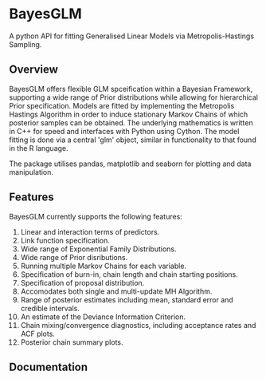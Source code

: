 BayesGLM
========

A python API for fitting Generalised Linear Models via Metropolis-Hastings Sampling.

## Overview

BayesGLM offers flexible GLM spceification within a Bayesian Framework, supporting a wide range of Prior distributions while allowing for hierarchical Prior specification. Models are fitted by implementing the Metropolis Hastings Algorithm in order to induce stationary Markov Chains of which posterior samples can be obtained. The underlying mathematics is written in C++ for speed and interfaces with Python using Cython. The model fitting is done via a central 'glm' object, similar in functionality to that found in the R language.

The package utilises pandas, matplotlib and seaborn for plotting and data manipulation. 

## Features

BayesGLM currently supports the following features:
1. Linear and interaction terms of predictors. 
2. Link function specification.
3. Wide range of Exponential Family Distributions.
4. Wide range of Prior disributions.
5. Running multiple Markov Chains for each variable.
6. Specification of burn-in, chain length and chain starting positions.
7. Specification of proposal distribution.
9. Accomodates both single and multi-update MH Algorithm.
9. Range of posterior estimates including mean, standard error and credible intervals.
10. An estimate of the Deviance Information Criterion.
11. Chain mixing/convergence diagnostics, including acceptance rates and ACF plots.
12. Posterior chain summary plots. 

## Documentation